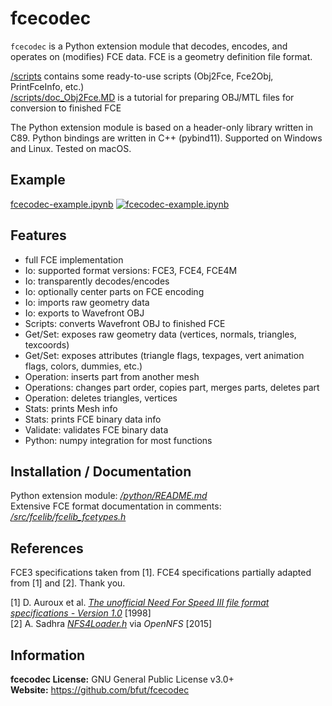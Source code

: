 # fcecodec
`fcecodec` is a Python extension module that decodes, encodes, and operates on
(modifies) FCE data. FCE is a geometry definition file format.

[/scripts](/scripts) contains some ready-to-use scripts (Obj2Fce, Fce2Obj,
PrintFceInfo, etc.)<br/>
[/scripts/doc_Obj2Fce.MD](/scripts/doc_Obj2Fce.MD) is a tutorial for preparing
OBJ/MTL files for conversion to finished FCE

The Python extension module is based on a header-only library written in C89.
Python bindings are written in C++ (pybind11). Supported on Windows and Linux.
Tested on macOS.

## Example
[fcecodec-example.ipynb](https://colab.research.google.com/github/bfut/notebooks/blob/main/fcecodec/fcecodec-example.ipynb)
[![fcecodec-example.ipynb](https://colab.research.google.com/assets/colab-badge.svg)](https://colab.research.google.com/github/bfut/notebooks/blob/main/fcecodec/fcecodec-example.ipynb)

## Features
* full FCE implementation
* Io: supported format versions: FCE3, FCE4, FCE4M
* Io: transparently decodes/encodes
* Io: optionally center parts on FCE encoding
* Io: imports raw geometry data
* Io: exports to Wavefront OBJ
* Scripts: converts Wavefront OBJ to finished FCE
* Get/Set: exposes raw geometry data (vertices, normals, triangles, texcoords)
* Get/Set: exposes attributes (triangle flags, texpages, vert animation flags, colors, dummies, etc.)
* Operation: inserts part from another mesh
* Operations: changes part order, copies part, merges parts, deletes part
* Operation: deletes triangles, vertices
* Stats: prints Mesh info
* Stats: prints FCE binary data info
* Validate: validates FCE binary data
* Python: numpy integration for most functions

## Installation / Documentation
Python extension module: [_/python/README.md_](/python/README.md)<br/>
Extensive FCE format documentation in comments: [_/src/fcelib/fcelib_fcetypes.h_](/src/fcelib/fcelib_fcetypes.h)<br/>

## References
FCE3 specifications taken from [1]. FCE4 specifications partially adapted from
[1] and [2]. Thank you.

[1] D. Auroux et al. [_The unofficial Need For Speed III file format specifications - Version 1.0_](/references/unofficial_nfs3_file_specs_10.txt) [1998]<br/>
[2] A. Sadhra [_NFS4Loader.h_](/references/OpenNFS/NFS4Loader.h) via _OpenNFS_ [2015]<br/>

## Information
__fcecodec License:__ GNU General Public License v3.0+<br/>
__Website:__ <https://github.com/bfut/fcecodec>